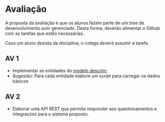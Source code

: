 # Avaliação

A proposta da avaliação é que os alunos fazem parte de um time de desenvolvimento auto gerenciado. Desta forma, deverão alimentar o Github com as tarefas que estão necessárias.

Caso um aluno desista da disciplina, o colega deverá assumir a tarefa.

## AV 1

- Implementar as entidades do [modelo descrito](database.dbml);
- Sugestão: Para cada entidade elabore um script para carregar os dados básicos


## AV 2

- Elaborar uma API REST que permita responder aos questionamentos e integrações para o sistema proposto.